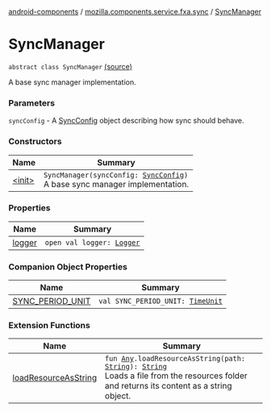 [android-components](../../index.md) / [mozilla.components.service.fxa.sync](../index.md) / [SyncManager](./index.md)

# SyncManager

`abstract class SyncManager` [(source)](https://github.com/mozilla-mobile/android-components/blob/master/components/service/firefox-accounts/src/main/java/mozilla/components/service/fxa/sync/SyncManager.kt#L110)

A base sync manager implementation.

### Parameters

`syncConfig` - A [SyncConfig](../../mozilla.components.service.fxa/-sync-config/index.md) object describing how sync should behave.

### Constructors

| Name | Summary |
|---|---|
| [&lt;init&gt;](-init-.md) | `SyncManager(syncConfig: `[`SyncConfig`](../../mozilla.components.service.fxa/-sync-config/index.md)`)`<br>A base sync manager implementation. |

### Properties

| Name | Summary |
|---|---|
| [logger](logger.md) | `open val logger: `[`Logger`](../../mozilla.components.support.base.log.logger/-logger/index.md) |

### Companion Object Properties

| Name | Summary |
|---|---|
| [SYNC_PERIOD_UNIT](-s-y-n-c_-p-e-r-i-o-d_-u-n-i-t.md) | `val SYNC_PERIOD_UNIT: `[`TimeUnit`](https://developer.android.com/reference/java/util/concurrent/TimeUnit.html) |

### Extension Functions

| Name | Summary |
|---|---|
| [loadResourceAsString](../../mozilla.components.support.test.file/kotlin.-any/load-resource-as-string.md) | `fun `[`Any`](https://kotlinlang.org/api/latest/jvm/stdlib/kotlin/-any/index.html)`.loadResourceAsString(path: `[`String`](https://kotlinlang.org/api/latest/jvm/stdlib/kotlin/-string/index.html)`): `[`String`](https://kotlinlang.org/api/latest/jvm/stdlib/kotlin/-string/index.html)<br>Loads a file from the resources folder and returns its content as a string object. |
